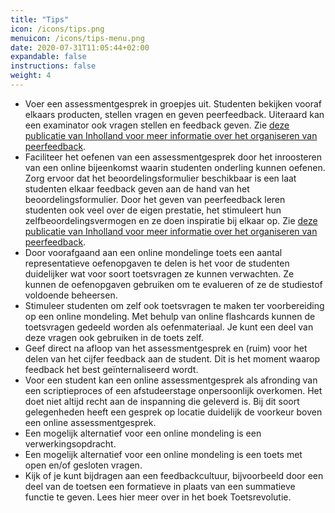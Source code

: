 ```yaml
---
title: "Tips"
icon: /icons/tips.png
menuicon: /icons/tips-menu.png
date: 2020-07-31T11:05:44+02:00
expandable: false
instructions: false
weight: 4
---
```


*	Voer een assessmentgesprek in groepjes uit. Studenten bekijken vooraf elkaars producten, stellen vragen en geven peerfeedback. Uiteraard kan een examinator ook vragen stellen en feedback geven. Zie [deze publicatie van Inholland voor meer informatie over het organiseren van peerfeedback](https://www.inholland.nl/media/18717/inh_factsheet-peerreview_a4-nl-digitaal.pdf).
*	Faciliteer het oefenen van een assessmentgesprek door het inroosteren van een online bijeenkomst waarin studenten onderling kunnen oefenen. Zorg ervoor dat het beoordelingsformulier beschikbaar is een laat studenten elkaar feedback geven aan de hand van het beoordelingsformulier. Door het geven van peerfeedback leren studenten ook veel over de eigen prestatie, het stimuleert hun zelfbeoordelingsvermogen en ze doen inspiratie bij elkaar op. Zie [deze publicatie van Inholland voor meer informatie over het organiseren van peerfeedback](https://www.inholland.nl/media/18717/inh_factsheet-peerreview_a4-nl-digitaal.pdf). 
*	Door voorafgaand aan een online mondelinge toets een aantal representatieve oefenopgaven te delen is het voor de studenten duidelijker wat voor soort toetsvragen ze kunnen verwachten. Ze kunnen de oefenopgaven gebruiken om te evalueren of ze de studiestof voldoende beheersen. 
*	Stimuleer studenten om zelf ook toetsvragen te maken ter voorbereiding op een online mondeling. Met behulp van online flashcards kunnen de toetsvragen gedeeld worden als oefenmateriaal. Je kunt een deel van deze vragen ook gebruiken in de toets zelf. 
*	Geef direct na afloop van het assessmentgesprek en (ruim) voor het delen van het cijfer feedback aan de student. Dit is het moment waarop feedback het best geïnternaliseerd wordt. 
*	Voor een student kan een online assessmentgesprek als afronding van een scriptieproces of een afstudeerstage onpersoonlijk overkomen. Het doet niet altijd recht aan de inspanning die geleverd is. Bij dit soort gelegenheden heeft een gesprek op locatie duidelijk de voorkeur boven een online assessmentgesprek. 
*	Een mogelijk alternatief voor een online mondeling is een verwerkingsopdracht. 
*	Een mogelijk alternatief voor een online mondeling is een toets met open en/of gesloten vragen. 
*	Kijk of je kunt bijdragen aan een feedbackcultuur, bijvoorbeeld door een deel van de toetsen een formatieve in plaats van een summatieve functie te geven. Lees hier meer over in het boek Toetsrevolutie. 
